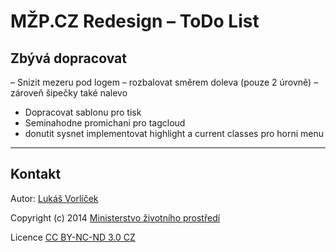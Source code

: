 # MŽP.CZ Redesign – ToDo List

## Zbývá dopracovat

– Snizit mezeru pod logem
– rozbalovat směrem doleva (pouze 2 úrovně) – zároveň šipečky také nalevo
- Dopracovat sablonu pro tisk
- Seminahodne promichani pro tagcloud
- donutit sysnet implementovat highlight a current classes pro horni menu

---

## Kontakt

Autor: [Lukáš Vorlíček](mailto:lukas.vorlicek@codeart.cz)

Copyright (c) 2014 [Ministerstvo životního prostředí](http://www.mzp.cz/)

Licence [CC BY-NC-ND 3.0 CZ](http://creativecommons.org/licenses/by-nc-nd/3.0/cz/)
